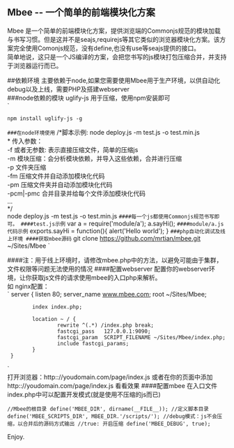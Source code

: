 ## Mbee -- 一个简单的前端模块化方案
  Mbee 是一个简单的前端模块化方案，提供浏览端的Commonjs规范的模块加载与书写习惯。但是这并不是seajs,requirejs等其它类似的浏览器模块化方案。该方案完全使用Comonjs规范，没有define,也没有use等seajs提供的接口。    
  简单地说，这只是一个JS编译的方案，会把您书写的js模块打包压缩合并，并支持于浏览器运行而已。

##依赖环境
主要依赖于node,如果您需要使用Mbee用于生产环境，以供自动化debug以及上线，需要PHP及搭建webserver  
###node依赖的模块
uglify-js 用于压缩，使用npm安装即可  
`

    npm install uglify-js -g

`
###在node环境使用
`
    /*脚本示例: node deploy.js -m test.js -o test.min.js  
     * 传入参数：  
            -f 或者无参数: 表示直接压缩文件，简单的压缩js  
            -m 模块压缩：会分析模块依赖，并导入这些依赖，合并进行压缩  
            -p 文件夹压缩  
            -fm 压缩文件并自动添加模块化代码  
            -pm 压缩文件夹并自动添加模块化代码  
            -pcm|-pmc 合并目录并给每个文件添加模块化代码  
            ...  
    */  
    node deploy.js -m test.js -o test.min.js
`
####每一个js都使用Commonjs规范书写即可。
####test.js示例
`
    var a = require('module/a');
    a.sayHi();
`
####module/a.js代码示例
`
    exports.sayHi = function(){
    	alert('Hello world');
    }
`
###php自动化调试及线上环境
####获取mbee源码
`
    git clone https://github.com/mrtian/mbee.git ~/Sites/Mbee
`

####注：用于线上环境时，请修改mbee.php中的方法，以避免可能由于集群，文件权限等问题无法使用的情况
####配置webserver
配置你的webserver环境，让你获取js文件的请求使用mbee的入口php来解析。    
如 nginx配置：    
`
    server {
            listen  80;
            server_name     www.mbee.com;
            root    ~/Sites/Mbee;

            index index.php;

            location ~ / {
                    rewrite ^(.*) /index.php break;
                    fastcgi_pass   127.0.0.1:9090;
                    fastcgi_param  SCRIPT_FILENAME ~/Sites/Mbee/index.php;
                    include fastcgi_params;
            }
     }
 `    
 打开浏览器：http:://youdomain.com/page/index.js  或者在你的页面中添加 http:://youdomain.com/page/index.js 看看效果
 ####配置mbee
 在入口文件index.php中可以配置开发模式(就是使用不压缩的js而已)      
 
 `
    //Mbee的根目录
    define('MBEE_DIR', dirname(__FILE__));
    //定义脚本目录
    define('MBEE_SCRIPTS_DIR', MBEE_DIR.'/scripts/');
    //debug模式：js不会压缩，以合并后的源码方式输出
    //true: 开启压缩
    define('MBEE_DEBUG', true);
`    

 Enjoy.












